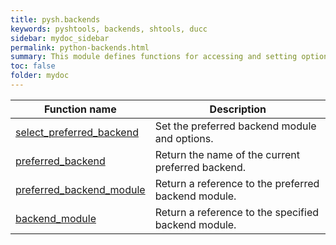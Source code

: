 ```yaml
---
title: pysh.backends
keywords: pyshtools, backends, shtools, ducc
sidebar: mydoc_sidebar
permalink: python-backends.html
summary: This module defines functions for accessing and setting optional parameters of the backends used for the spherical harmonic transforms in pyshtools.
toc: false
folder: mydoc
---
```


<style>
table:nth-of-type(n) {
    display:table;
    width:100%;
}
table:nth-of-type(n) th:nth-of-type(2) {
    width:75%;
}
</style>

| Function name | Description |
| ------------- | ----------- |
| [select_preferred_backend](select_preferred_backend.html) | Set the preferred backend module and options. |
| [preferred_backend](preferred_backend.html) | Return the name of the current preferred backend. |
| [preferred_backend_module](preferred_backend_module.html) | Return a reference to the preferred backend module. |
| [backend_module](backend_module.html) | Return a reference to the specified backend module. |
